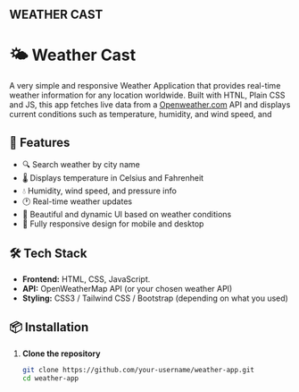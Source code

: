 ## WEATHER CAST
# 🌤️ Weather Cast

A very simple and responsive Weather Application that provides real-time weather information for any location worldwide. Built with HTNL, Plain CSS and JS, this app fetches live data from a [Openweather.com](OpenWeather) API and displays current conditions such as temperature, humidity, and wind speed, and 

## 🚀 Features

- 🔍 Search weather by city name
- 🌡️ Displays temperature in Celsius and Fahrenheit
- 💧 Humidity, wind speed, and pressure info
- 🕐 Real-time weather updates
- 🌇 Beautiful and dynamic UI based on weather conditions
- 📱 Fully responsive design for mobile and desktop

## 🛠️ Tech Stack

- **Frontend:** HTML, CSS, JavaScript.
- **API:** OpenWeatherMap API (or your chosen weather API)
- **Styling:** CSS3 / Tailwind CSS / Bootstrap (depending on what you used)

## 📦 Installation

1. **Clone the repository**
   ```bash
   git clone https://github.com/your-username/weather-app.git
   cd weather-app
